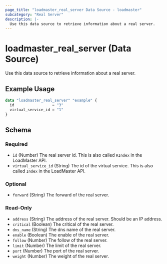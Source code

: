 ```yaml
---
page_title: "loadmaster_real_server Data Source - loadmaster"
subcategory: "Real Server"
description: |-
  Use this data source to retrieve information about a real server.
---
```


# loadmaster_real_server (Data Source)

Use this data source to retrieve information about a real server.

## Example Usage

```terraform
data "loadmaster_real_server" "example" {
  id                 = "3"
  virtual_service_id = "1"
}
```

<!-- schema generated by tfplugindocs -->
## Schema

### Required

- `id` (Number) The real server id. This is also called `RIndex` in the LoadMaster API.
- `virtual_service_id` (String) The id of the virtual service. This is also called `Index` in the LoadMaster API.

### Optional

- `forward` (String) The forward of the real server.

### Read-Only

- `address` (String) The address of the real server. Should be an IP address.
- `critical` (Boolean) The critical of the real server.
- `dns_name` (String) The dns name of the real server.
- `enable` (Boolean) The enable of the real server.
- `follow` (Number) The follow of the real server.
- `limit` (Number) The limit of the real server.
- `port` (Number) The port of the real server.
- `weight` (Number) The weight of the real server.